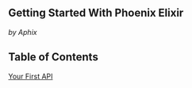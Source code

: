 ## Getting Started With Phoenix Elixir
*by Aphix*
## Table of Contents
[Your First API](YourFirstAPI.md)
